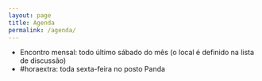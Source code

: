 ```yaml
---
layout: page
title: Agenda
permalink: /agenda/
---
```


* Encontro mensal: todo último sábado do mês (o local é definido na lista de discussão)
* #horaextra: toda sexta-feira no posto Panda
